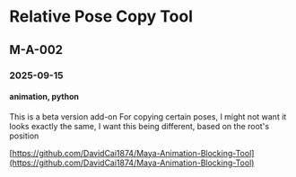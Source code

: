 # Relative Pose Copy Tool
## M-A-002
### 2025-09-15
#### animation, python

This is a beta version add-on 
For copying certain poses, I might not want it looks exactly the same, I want this being different, based on the root's position 


[https://github.com/DavidCai1874/Maya-Animation-Blocking-Tool](https://github.com/DavidCai1874/Maya-Animation-Blocking-Tool)